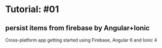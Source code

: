 # Tutorial: #01 
## persist items from firebase by Angular+Ionic

Cross-platform app getting started using Firebase, Angular 6 and Ionic 4
